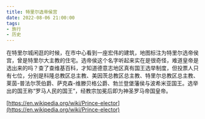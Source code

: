 ```yaml
---
title: 特里尔选帝侯宫
date: 2022-08-06 21:00:00
tags: 
- 旅行
- 历史
---
```


在特里尔城闲逛的时候，在市中心看到一座宏伟的建筑，地图标注为特里尔选帝侯宫，曾是特里尔大主教的住宅。选帝侯这个名字听起来实在是很奇怪，难道皇帝是选出来的吗？查了查维基百科，才知道德意志地区真有国王选举制度，但投票人只有七位，分别是科隆总教区总主教、美因茨总教区总主教、特里尔总教区总主教、莱茵-普法尔茨伯爵、萨克森-维滕贝格公爵、勃兰登堡藩侯与波希米亚国王。选举出的国王称“罗马人民的国王”，经教宗加冕后即为神圣罗马帝国皇帝。

[https://en.wikipedia.org/wiki/Prince-elector](https://en.wikipedia.org/wiki/Prince-elector)
